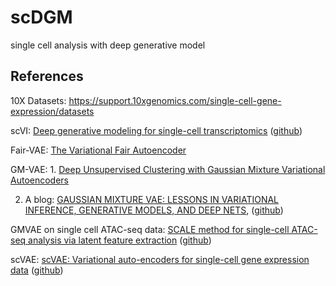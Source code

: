 # scDGM
single cell analysis with deep generative model

References
--------

10X Datasets: https://support.10xgenomics.com/single-cell-gene-expression/datasets

scVI: [Deep generative modeling for single-cell transcriptomics](https://www.nature.com/articles/s41592-018-0229-2) ([github](https://github.com/YosefLab/scVI))

Fair-VAE: [The Variational Fair Autoencoder](https://arxiv.org/pdf/1511.00830.pdf)

GM-VAE: 1. [Deep Unsupervised Clustering with Gaussian Mixture Variational Autoencoders](https://arxiv.org/pdf/1611.02648.pdf)

2. A blog: [GAUSSIAN MIXTURE VAE: LESSONS IN VARIATIONAL INFERENCE, GENERATIVE MODELS, AND DEEP NETS](http://ruishu.io/2016/12/25/gmvae/), ([github](https://github.com/RuiShu/vae-clustering))

GMVAE on single cell ATAC-seq data: [SCALE method for single-cell ATAC-seq analysis via latent feature extraction](https://www.nature.com/articles/s41467-019-12630-7) ([github](https://github.com/jsxlei/SCALE))

scVAE: [scVAE: Variational auto-encoders for single-cell gene expression data](https://www.biorxiv.org/content/10.1101/318295v4) ([github](https://github.com/scvae/scvae))
